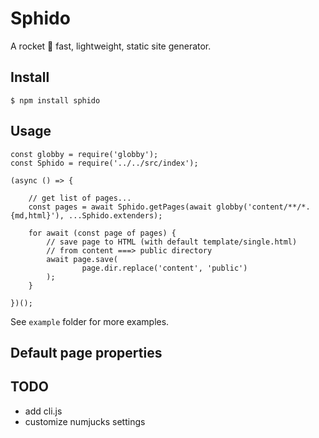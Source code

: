 # Sphido

A rocket 🚀 fast, lightweight, static site generator.

## Install

```
$ npm install sphido
```

## Usage

```
const globby = require('globby');
const Sphido = require('../../src/index');

(async () => {

	// get list of pages...
	const pages = await Sphido.getPages(await globby('content/**/*.{md,html}'), ...Sphido.extenders);

	for await (const page of pages) {
		// save page to HTML (with default template/single.html)
		// from content ===> public directory
		await page.save(
				page.dir.replace('content', 'public')
		);
	}
	
})();
```

See `example` folder for more examples.

## Default page properties

## TODO

- add cli.js 
- customize numjucks settings